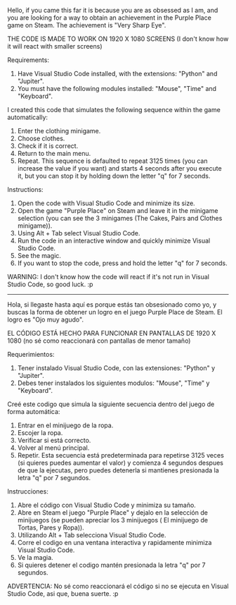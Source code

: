 Hello, if you came this far it is because you are as obsessed as I am, and you are looking for a way to obtain an achievement in the Purple Place game on Steam. The achievement is "Very Sharp Eye".

THE CODE IS MADE TO WORK ON 1920 X 1080 SCREENS (I don't know how it will react with smaller screens)

Requirements:
1. Have Visual Studio Code installed, with the extensions: "Python" and "Jupiter".
2. You must have the following modules installed: "Mouse", "Time" and "Keyboard".

I created this code that simulates the following sequence within the game automatically:
1. Enter the clothing minigame.
2. Choose clothes.
3. Check if it is correct.
4. Return to the main menu.
5. Repeat.
This sequence is defaulted to repeat 3125 times (you can increase the value if you want) and starts 4 seconds after you execute it, but you can stop it by holding down the letter "q" for 7 seconds.

Instructions:
1. Open the code with Visual Studio Code and minimize its size.
2. Open the game "Purple Place" on Steam and leave it in the minigame selection (you can see the 3 minigames (The Cakes, Pairs and Clothes minigame)).
3. Using Alt + Tab select Visual Studio Code.
4. Run the code in an interactive window and quickly minimize Visual Studio Code.
5. See the magic.
6. If you want to stop the code, press and hold the letter "q" for 7 seconds.

WARNING: I don't know how the code will react if it's not run in Visual Studio Code, so good luck.
:p

----------------------------------------------------------------------------------------------------------------------------------------------------------------------------------------------------------------------------

Hola, si llegaste hasta aquí es porque estás tan obsesionado como yo, y buscas la forma de obtener un logro en el juego Purple Place de Steam. El logro es "Ojo muy agudo".

EL CÓDIGO ESTÁ HECHO PARA FUNCIONAR EN PANTALLAS DE 1920 X 1080 (no sé como reaccionará con pantallas de menor tamaño)

Requerimientos:
1. Tener instalado Visual Studio Code, con las extensiones: "Python" y "Jupiter".
2. Debes tener instalados los siguientes modulos: "Mouse", "Time" y "Keyboard".

Creé este codigo que simula la siguiente secuencia dentro del juego de forma automática:
1. Entrar en el minijuego de la ropa.
2. Escojer la ropa.
3. Verificar si está correcto.
4. Volver al menú principal.
5. Repetir.
Esta secuencia está predeterminada para repetirse 3125 veces (si quieres puedes aumentar el valor) y comienza 4 segundos despues de que la ejecutas, pero puedes detenerla si mantienes presionada la letra "q" por 7 segundos.

Instrucciones:
1. Abre el código con Visual Studio Code y minimiza su tamaño.
2. Abre en Steam el juego "Purple Place" y dejalo en la selección de minijuegos (se pueden apreciar los 3 minijuegos ( El minijuego de Tortas, Pares y Ropa)).
3. Utilizando Alt + Tab selecciona Visual Studio Code.
4. Corre el codigo en una ventana interactiva y rapidamente minimiza Visual Studio Code.
5. Ve la magia.
6. Si quieres detener el codigo mantén presionada la letra "q" por 7 segundos.

ADVERTENCIA: No sé como reaccionará el código si no se ejecuta en Visual Studio Code, asi que, buena suerte.
:p
